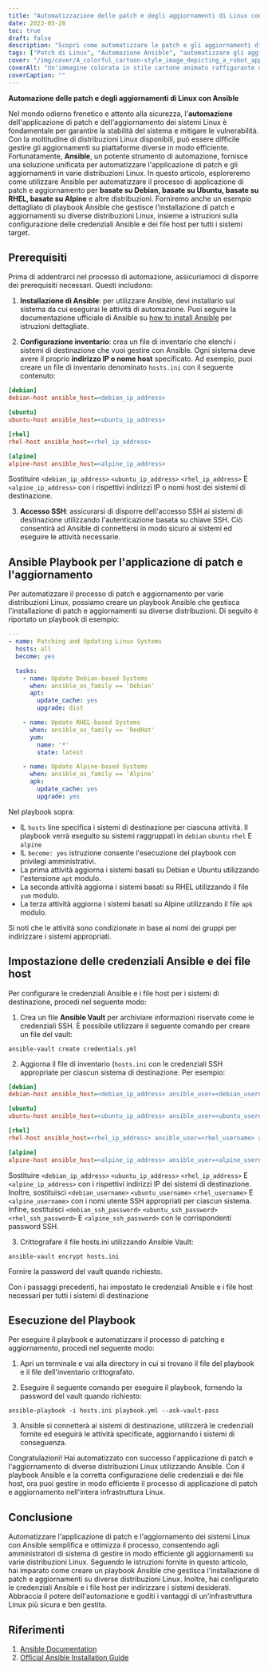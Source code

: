 ```yaml
---
title: "Automatizzazione delle patch e degli aggiornamenti di Linux con Ansible: una guida completa"
date: 2023-05-28
toc: true
draft: false
description: "Scopri come automatizzare le patch e gli aggiornamenti di Linux utilizzando Ansible, coprendo varie distribuzioni e istruzioni di configurazione."
tags: ["Patch di Linux", "Automazione Ansible", "automatizzare gli aggiornamenti", "sistema in manutenzione", "Automazione informatica", "gestione delle patch", "Sicurezza Linux", "Debian", "Ubuntu", "REL", "Alpino", "stabilità del sistema", "attenuazione della vulnerabilità", "Infrastruttura IT", "strumento di automazione", "Playbook Ansible", "configurazione dell'host", "aggiornamenti software", "conformità di sicurezza", "Operazioni informatiche", "Aggiornamenti Linux", "Ubuntu", "Debian", "CentOS", "REL", "aggiornamenti offline", "archivio locale", "cache", "configurazione del server", "configurazione del cliente", "apt-specchio", "debmirror", "createrepo", "apt-cacher-ng", "yum-cron", "Aggiornamenti del sistema Linux", "aggiornamenti dei pacchetti offline", "aggiornamenti software offline", "repository di pacchetti locale", "cache dei pacchetti locale", "aggiornamenti Linux offline", "gestire gli aggiornamenti offline", "metodi di aggiornamento offline", "manutenzione del sistema offline", "Aggiornamenti del server Linux", "Aggiornamenti del client Linux", "gestione del software offline", "gestione dei pacchetti offline", "aggiornare le strategie", "Aggiornamenti di sicurezza Linux"]
cover: "/img/cover/A_colorful_cartoon-style_image_depicting_a_robot_applying_patches.png"
coverAlt: "Un'immagine colorata in stile cartone animato raffigurante un robot che applica patch a un cluster di server Linux."
coverCaption: ""
---
```


**Automazione delle patch e degli aggiornamenti di Linux con Ansible**

Nel mondo odierno frenetico e attento alla sicurezza, l'**automazione** dell'applicazione di patch e dell'aggiornamento dei sistemi Linux è fondamentale per garantire la stabilità del sistema e mitigare le vulnerabilità. Con la moltitudine di distribuzioni Linux disponibili, può essere difficile gestire gli aggiornamenti su piattaforme diverse in modo efficiente. Fortunatamente, **Ansible**, un potente strumento di automazione, fornisce una soluzione unificata per automatizzare l'applicazione di patch e gli aggiornamenti in varie distribuzioni Linux. In questo articolo, esploreremo come utilizzare Ansible per automatizzare il processo di applicazione di patch e aggiornamento per **basate su Debian, basate su Ubuntu, basate su RHEL, basate su Alpine** e altre distribuzioni. Forniremo anche un esempio dettagliato di playbook Ansible che gestisce l'installazione di patch e aggiornamenti su diverse distribuzioni Linux, insieme a istruzioni sulla configurazione delle credenziali Ansible e dei file host per tutti i sistemi target.

## Prerequisiti

Prima di addentrarci nel processo di automazione, assicuriamoci di disporre dei prerequisiti necessari. Questi includono:

1. **Installazione di Ansible**: per utilizzare Ansible, devi installarlo sul sistema da cui eseguirai le attività di automazione. Puoi seguire la documentazione ufficiale di Ansible su [how to install Ansible](https://docs.ansible.com/ansible/latest/installation_guide/index.html) per istruzioni dettagliate.

2. **Configurazione inventario**: crea un file di inventario che elenchi i sistemi di destinazione che vuoi gestire con Ansible. Ogni sistema deve avere il proprio **indirizzo IP o nome host** specificato. Ad esempio, puoi creare un file di inventario denominato `hosts.ini` con il seguente contenuto:

```ini
[debian]
debian-host ansible_host=<debian_ip_address>

[ubuntu]
ubuntu-host ansible_host=<ubuntu_ip_address>

[rhel]
rhel-host ansible_host=<rhel_ip_address>

[alpine]
alpine-host ansible_host=<alpine_ip_address>
```

Sostituire `<debian_ip_address>` `<ubuntu_ip_address>` `<rhel_ip_address>` E `<alpine_ip_address>` con i rispettivi indirizzi IP o nomi host dei sistemi di destinazione.

3. **Accesso SSH**: assicurarsi di disporre dell'accesso SSH ai sistemi di destinazione utilizzando l'autenticazione basata su chiave SSH. Ciò consentirà ad Ansible di connettersi in modo sicuro ai sistemi ed eseguire le attività necessarie.

## Ansible Playbook per l'applicazione di patch e l'aggiornamento

Per automatizzare il processo di patch e aggiornamento per varie distribuzioni Linux, possiamo creare un playbook Ansible che gestisca l'installazione di patch e aggiornamenti su diverse distribuzioni. Di seguito è riportato un playbook di esempio:

```yaml
---
- name: Patching and Updating Linux Systems
  hosts: all
  become: yes

  tasks:
    - name: Update Debian-based Systems
      when: ansible_os_family == 'Debian'
      apt:
        update_cache: yes
        upgrade: dist

    - name: Update RHEL-based Systems
      when: ansible_os_family == 'RedHat'
      yum:
        name: '*'
        state: latest

    - name: Update Alpine-based Systems
      when: ansible_os_family == 'Alpine'
      apk:
        update_cache: yes
        upgrade: yes
```

Nel playbook sopra:

- IL `hosts` line specifica i sistemi di destinazione per ciascuna attività. Il playbook verrà eseguito su sistemi raggruppati in `debian` `ubuntu` `rhel` E `alpine`
- IL `become: yes` istruzione consente l'esecuzione del playbook con privilegi amministrativi.
- La prima attività aggiorna i sistemi basati su Debian e Ubuntu utilizzando l'estensione `apt` modulo.
- La seconda attività aggiorna i sistemi basati su RHEL utilizzando il file `yum` modulo.
- La terza attività aggiorna i sistemi basati su Alpine utilizzando il file `apk` modulo.

Si noti che le attività sono condizionate in base ai nomi dei gruppi per indirizzare i sistemi appropriati.

## Impostazione delle credenziali Ansible e dei file host

Per configurare le credenziali Ansible e i file host per i sistemi di destinazione, procedi nel seguente modo:

1. Crea un file **Ansible Vault** per archiviare informazioni riservate come le credenziali SSH. È possibile utilizzare il seguente comando per creare un file del vault:
```shell
ansible-vault create credentials.yml
```
2. Aggiorna il file di inventario (`hosts.ini` con le credenziali SSH appropriate per ciascun sistema di destinazione. Per esempio:
```ini
[debian]
debian-host ansible_host=<debian_ip_address> ansible_user=<debian_username> ansible_ssh_pass=<debian_ssh_password>

[ubuntu]
ubuntu-host ansible_host=<ubuntu_ip_address> ansible_user=<ubuntu_username> ansible_ssh_pass=<ubuntu_ssh_password>

[rhel]
rhel-host ansible_host=<rhel_ip_address> ansible_user=<rhel_username> ansible_ssh_pass=<rhel_ssh_password>

[alpine]
alpine-host ansible_host=<alpine_ip_address> ansible_user=<alpine_username> ansible_ssh_pass=<alpine_ssh_password>
```

Sostituire `<debian_ip_address>` `<ubuntu_ip_address>` `<rhel_ip_address>` E `<alpine_ip_address>` con i rispettivi indirizzi IP dei sistemi di destinazione. Inoltre, sostituisci `<debian_username>` `<ubuntu_username>` `<rhel_username>` E `<alpine_username>` con i nomi utente SSH appropriati per ciascun sistema. Infine, sostituisci `<debian_ssh_password>` `<ubuntu_ssh_password>` `<rhel_ssh_password>` E `<alpine_ssh_password>` con le corrispondenti password SSH.

3. Crittografare il file hosts.ini utilizzando Ansible Vault:
   
```shell
ansible-vault encrypt hosts.ini
```

Fornire la password del vault quando richiesto.

Con i passaggi precedenti, hai impostato le credenziali Ansible e i file host necessari per tutti i sistemi di destinazione

## Esecuzione del Playbook
Per eseguire il playbook e automatizzare il processo di patching e aggiornamento, procedi nel seguente modo:

1. Apri un terminale e vai alla directory in cui si trovano il file del playbook e il file dell'inventario crittografato.

2. Eseguire il seguente comando per eseguire il playbook, fornendo la password del vault quando richiesto:

```shell
ansible-playbook -i hosts.ini playbook.yml --ask-vault-pass
```

3. Ansible si connetterà ai sistemi di destinazione, utilizzerà le credenziali fornite ed eseguirà le attività specificate, aggiornando i sistemi di conseguenza.

Congratulazioni! Hai automatizzato con successo l'applicazione di patch e l'aggiornamento di diverse distribuzioni Linux utilizzando Ansible. Con il playbook Ansible e la corretta configurazione delle credenziali e dei file host, ora puoi gestire in modo efficiente il processo di applicazione di patch e aggiornamento nell'intera infrastruttura Linux.

## Conclusione

Automatizzare l'applicazione di patch e l'aggiornamento dei sistemi Linux con Ansible semplifica e ottimizza il processo, consentendo agli amministratori di sistema di gestire in modo efficiente gli aggiornamenti su varie distribuzioni Linux. Seguendo le istruzioni fornite in questo articolo, hai imparato come creare un playbook Ansible che gestisca l'installazione di patch e aggiornamenti su diverse distribuzioni Linux. Inoltre, hai configurato le credenziali Ansible e i file host per indirizzare i sistemi desiderati. Abbraccia il potere dell'automazione e goditi i vantaggi di un'infrastruttura Linux più sicura e ben gestita.

## Riferimenti

1. [Ansible Documentation](https://docs.ansible.com/)
2. [Official Ansible Installation Guide](https://docs.ansible.com/ansible/latest/installation_guide/index.html)
